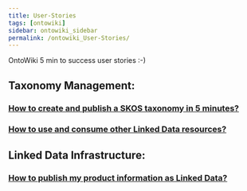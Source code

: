 ```yaml
---
title: User-Stories
tags: [ontowiki]
sidebar: ontowiki_sidebar
permalink: /ontowiki_User-Stories/
---
```

OntoWiki 5 min to success user stories :-)

## Taxonomy Management:

### [How to create and publish a SKOS taxonomy in 5 minutes?](http://docs.ontowiki.net/ontowiki_How-to-create-and-publish-a-SKOS-taxonomy-in-5-minutes)

### [How to use and consume other Linked Data resources?](http://docs.ontowiki.net/ontowiki_How-to-use-and-consume-other-Linked-Data-resources)

## Linked Data Infrastructure:

### [How to publish my product information as Linked Data?](http://docs.ontowiki.net/ontowiki_How-to-publish-my-product-information-as-Linked-Data)
